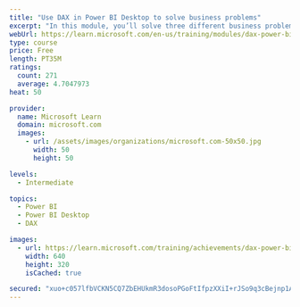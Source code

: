 ```yaml
---
title: "Use DAX in Power BI Desktop to solve business problems"
excerpt: "In this module, you’ll solve three different business problems by optimizing the data model and creating Data Analysis Expressions (DAX) calculations."
webUrl: https://learn.microsoft.com/en-us/training/modules/dax-power-bi-solve-problems/
type: course
price: Free
length: PT35M
ratings:
  count: 271
  average: 4.7047973
heat: 50

provider:
  name: Microsoft Learn
  domain: microsoft.com
  images:
    - url: /assets/images/organizations/microsoft.com-50x50.jpg
      width: 50
      height: 50

levels:
  - Intermediate

topics:
  - Power BI
  - Power BI Desktop
  - DAX

images:
  - url: https://learn.microsoft.com/training/achievements/dax-power-bi-solve-problems-social.png
    width: 640
    height: 320
    isCached: true

secured: "xuo+c057lfbVCKN5CQ7ZbEHUkmR3dosoPGoFtIfpzXXiI+rJSo9q3cBejnp1AsBEd2cMn7ny4GE0SgOIPPhynZYDqCgIRSkvVfgx5fF55rYFRS/5TA+y8WTKJCDFcKaI6Ov53TwIhhPQiJDYtuhREL696219DcAbzXjIQP5+llzbz6LIV/5AvQrpv9cT/Uye8q7qUgj127spErtM/pgoTrR5MIJl0o1KRi5wuyJT8xnNByrICQtHB7VvPP50K9dIztWYotEawgw5KgnhgwzeOzDTdJVblG9Y9q78rGobq3pZt/gK9zH2KPQeEhT1Taix/pNyvYMS1Ce5C5pOB2e7wVBRoe3yalWIo8jqFPTqH1f7Y1U+7DHwr9RnF5eoC8itabbfBqSF9anydUY91MuDHyChi+fK5knWg8PVUdsgrdk=;ebtVPpNcKmdyr4lO2RgNHw=="
---
```


